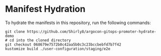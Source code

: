 # Manifest Hydration

To hydrate the manifests in this repository, run the following commands:

```shell
git clone https://github.com/Shirly8/argocon-gitops-promoter-hydrate-demo
# cd into the cloned directory
git checkout 068679e7572b0c42aa5b0c3c23bccbebfd7b7f42
kustomize build ./user-configuration/staging/e2e
```
